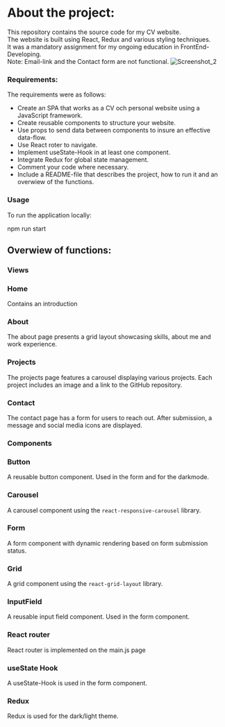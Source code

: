 # About the project:

This repository contains the source code for my CV website.<br />
The website is built using React, Redux and various styling techniques.<br />
It was a mandatory assignment for my ongoing education in FrontEnd-Developing.<br />
Note: Email-link and the Contact form are not functional.
![Screenshot_2](https://github.com/tdunca/CV_thedunca/assets/146927903/09a46fb0-226c-4daa-9b0d-53a05f0747fd)

### Requirements:

The requirements were as follows:

- Create an SPA that works as a CV och personal website using a JavaScript framework.
- Create reusable components to structure your website.
- Use props to send data between components to insure an effective data-flow.
- Use React roter to navigate.
- Implement useState-Hook in at least one component.
- Integrate Redux for global state management.
- Comment your code where necessary.
- Include a README-file that describes the project, how to run it and an overwiew of the functions.

### Usage

To run the application locally:

npm run start

## Overwiew of functions:

### Views

### Home

Contains an introduction

### About

The about page presents a grid layout showcasing skills, about me and work experience.

### Projects

The projects page features a carousel displaying various projects. Each project includes an image and a link to the GitHub repository.

### Contact

The contact page has a form for users to reach out. After submission, a message and social media icons are displayed.

### Components

### Button

A reusable button component. Used in the form and for the darkmode.

### Carousel

A carousel component using the `react-responsive-carousel` library.

### Form

A form component with dynamic rendering based on form submission status.

### Grid

A grid component using the `react-grid-layout` library.

### InputField

A reusable input field component. Used in the form component.

### React router

React router is implemented on the main.js page

### useState Hook

A useState-Hook is used in the form component.

### Redux

Redux is used for the dark/light theme.
